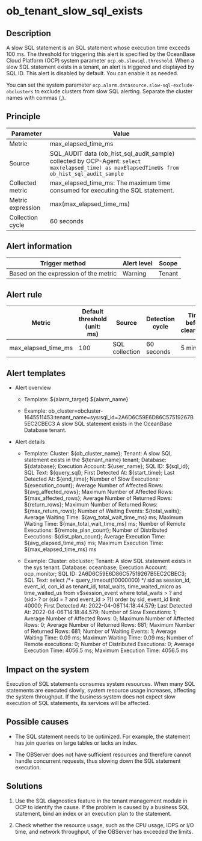 ob_tenant_slow_sql_exists
==============================================

Description
--------------------------------

A slow SQL statement is an SQL statement whose execution time exceeds 100 ms. The threshold for triggering this alert is specified by the OceanBase Cloud Platform (OCP) system parameter `ocp.ob.slowsql.threshold`. When a slow SQL statement exists in a tenant, an alert is triggered and displayed by SQL ID. This alert is disabled by default. You can enable it as needed.

You can set the system parameter `ocp.alarm.datasource.slow-sql-exclude-obclusters` to exclude clusters from slow SQL alerting. Separate the cluster names with commas (,).

Principle
------------------------------

|     Parameter     |  Value  |
|-------------------|---|
| Metric            | max_elapsed_time_ms |
| Source            | SQL_AUDIT data (ob_hist_sql_audit_sample) collected by OCP-Agent: ```select max(elapsed_time) as maxElapsedTimeUs from ob_hist_sql_audit_sample```  |
| Collected metric  | max_elapsed_time_ms: The maximum time consumed for executing the SQL statement. |
| Metric expression | max(max_elapsed_time_ms) |
| Collection cycle  | 60 seconds |

Alert information
--------------------------------------

|            Trigger method             | Alert level | Scope  |
|---------------------------------------|-------------|--------|
| Based on the expression of the metric | Warning     | Tenant |

Alert rule
-------------------------------

|       Metric        | Default threshold (unit: ms) |     Source     | Detection cycle | Time before clearance |
|---------------------|------------------------------|----------------|-----------------|-----------------------|
| max_elapsed_time_ms | 100                          | SQL collection | 60 seconds      | 5 minutes             |

Alert templates
------------------------------------

* Alert overview

  * Template: ${alarm_target} ${alarm_name}

  * Example: ob_cluster=obcluster-1645511453:tenant_name=sys:sql_id=2A6D6C59E6D86C57519267B5EC2CBEC3 A slow SQL statement exists in the OceanBase Database tenant.

* Alert details

  * Template: Cluster: ${ob_cluster_name}; Tenant: A slow SQL statement exists in the ${tenant_name} tenant; Database: ${database}; Execution Account: ${user_name}; SQL ID: ${sql_id}; SQL Text: ${query_sql}; First Detected At: ${start_time}; Last Detected At: ${end_time}; Number of Slow Executions: ${execution_count}; Average Number of Affected Rows: ${avg_affected_rows}; Maximum Number of Affected Rows: ${max_affected_rows}; Average Number of Returned Rows: ${return_rows}; Maximum Number of Returned Rows: ${max_return_rows}; Number of Waiting Events: ${total_waits}; Average Waiting Time: ${avg_total_wait_time_ms} ms; Maximum Waiting Time: ${max_total_wait_time_ms} ms; Number of Remote Executions: ${remote_plan_count}; Number of Distributed Executions: ${dist_plan_count}; Average Execution Time: ${avg_elapsed_time_ms} ms; Maximum Execution Time: ${max_elapsed_time_ms} ms

  * Example: Cluster: obcluster; Tenant: A slow SQL statement exists in the sys tenant. Database: oceanbase; Execution Account: ocp_monitor; SQL ID: 2A6D6C59E6D86C57519267B5EC2CBEC3; SQL Text: select /\*+ query_timeout(10000000) \*/ sid as session_id, event_id, con_id as tenant_id, total_waits, time_waited_micro as time_waited_us from v$session_event where total_waits \> ? and (sid\> ? or (sid = ? and event_id \> ?)) order by sid, event_id limit 40000; First Detected At: 2022-04-06T14:18:44.579; Last Detected At: 2022-04-06T14:18:44.579; Number of Slow Executions: 1; Average Number of Affected Rows: 0; Maximum Number of Affected Rows: 0; Average Number of Returned Rows: 681; Maximum Number of Returned Rows: 681; Number of Waiting Events: 1; Average Waiting Time: 0.09 ms; Maximum Waiting Time: 0.09 ms; Number of Remote executions: 0; Number of Distributed Executions: 0; Average Execution Time: 4056.5 ms; Maximum Execution Time: 4056.5 ms

Impact on the system
-----------------------------------------

Execution of SQL statements consumes system resources. When many SQL statements are executed slowly, system resource usage increases, affecting the system throughput. If the business system does not expect slow execution of SQL statements, its services will be affected.

Possible causes
------------------------------------

* The SQL statement needs to be optimized. For example, the statement has join queries on large tables or lacks an index.

* The OBServer does not have sufficient resources and therefore cannot handle concurrent requests, thus slowing down the SQL statement execution.

Solutions
------------------------------

1. Use the SQL diagnostics feature in the tenant management module in OCP to identify the cause. If the problem is caused by a business SQL statement, bind an index or an execution plan to the statement.

2. Check whether the resource usage, such as the CPU usage, IOPS or I/O time, and network throughput, of the OBServer has exceeded the limits.
